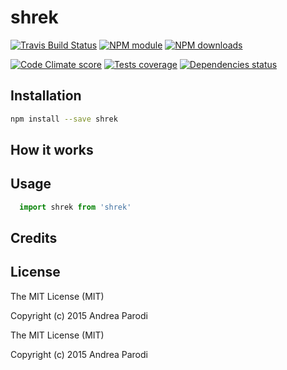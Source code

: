 # shrek



[![Travis Build Status](https://img.shields.io/travis/parro-it/shrek.svg)](http://travis-ci.org/parro-it/shrek)
[![NPM module](https://img.shields.io/npm/v/shrek.svg)](https://npmjs.org/package/shrek)
[![NPM downloads](https://img.shields.io/npm/dt/shrek.svg)](https://npmjs.org/package/shrek)

[![Code Climate score](https://img.shields.io/codeclimate/github/parro-it/shrek.svg)](https://codeclimate.com/github/parro-it/shrek)
[![Tests coverage](https://img.shields.io/codeclimate/coverage/github/parro-it/shrek.svg)](https://codeclimate.com/github/parro-it/shrek)
[![Dependencies status](https://img.shields.io/requires/github/parro-it/shrek.svg)](https://requires.io/github/parro-it/shrek/requirements/?branch=master)


## Installation

```bash
npm install --save shrek
```

## How it works

## Usage

```javascript
  import shrek from 'shrek'
```

## Credits

## License
The MIT License (MIT)

Copyright (c) 2015 Andrea Parodi



The MIT License (MIT)

Copyright (c) 2015 Andrea Parodi



